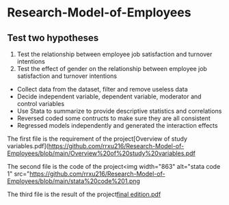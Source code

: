 # Research-Model-of-Employees
## Test two hypotheses 

1. Test the relationship between employee job satisfaction and turnover intentions
2. Test the effect of gender on the relationship between employee job satisfaction and turnover intentions


- Collect data from the dataset, filter and remove useless data
- Decide independent variable, dependent variable, moderator and control variables
- Use Stata to summarize to provide descriptive statistics and correlations
- Reversed coded some contructs to make sure they are all consistent
- Regressed models independently and generated the interaction effects 

The first file is the requirement of the project[Overview of study variables.pdf](https://github.com/rrxu216/Research-Model-of-Employees/blob/main/Overview%20of%20study%20variables.pdf

The second file is the code of the project<img width="863" alt="stata code 1" src="https://github.com/rrxu216/Research-Model-of-Employees/blob/main/stata%20code%201.png
  

The third file is the result of the project[final edition.pdf](https://github.com/rrxu216/Research-Model-of-Employees/blob/main/final%20edition.pdf)
